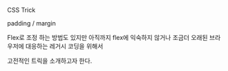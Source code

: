 CSS Trick

padding / margin


Flex로 조정 하는 방법도 있지만
아직까지 flex에 익숙하지 않거나 조금더 오래된 브라우저에 대응하는 레거시 코딩을 위해서

고전적인 트릭을 소개하고자 한다.


